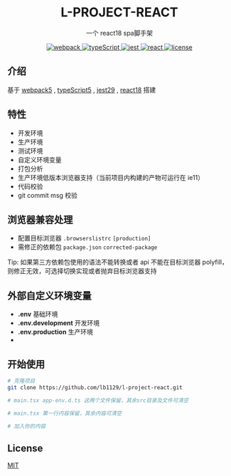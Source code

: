 <h1 align="center">L-PROJECT-REACT</h1>

<p align="center">一个 react18 spa脚手架</p>

<p align="center">
  <a href="https://github.com/webpack/webpack">
    <img src="https://img.shields.io/badge/webpack-5.88.1-brightgreen.svg" alt="webpack">
  </a>
  <a href="https://github.com/microsoft/typeScript">
    <img src="https://img.shields.io/badge/typeScript-5.1.6-brightgreen.svg" alt="typeScript">
  </a>
  <a href="https://github.com/jestjs/jest">
    <img src="https://img.shields.io/badge/jest-29.6.1-brightgreen.svg" alt="jest">
  </a>
  <a href="https://github.com/facebook/react">
    <img src="https://img.shields.io/badge/react-18.2.0-brightgreen.svg" alt="react">
  </a>
  <a href="https://github.com/lb1129/l-project-react/blob/master/LICENSE">
    <img src="https://img.shields.io/github/license/mashape/apistatus.svg" alt="license">
  </a>
</p>

## 介绍

基于 [webpack5](https://github.com/webpack/webpack) , [typeScript5](https://github.com/microsoft/typeScript) , [jest29](https://github.com/jestjs/jest) , [react18](https://github.com/facebook/react) 搭建

## 特性

- 开发环境
- 生产环境
- 测试环境
- 自定义环境变量
- 打包分析
- 生产环境低版本浏览器支持（当前项目内构建的产物可运行在 ie11）
- 代码校验
- git commit msg 校验

## 浏览器兼容处理

- 配置目标浏览器 `.browserslistrc` `[production]`
- 需修正的依赖包 `package.json` `corrected-package`

Tip: 如果第三方依赖包使用的语法不能转换或者 api 不能在目标浏览器 polyfill，则修正无效，可选择切换实现或者抛弃目标浏览器支持

## 外部自定义环境变量

- **.env** 基础环境
- **.env.development** 开发环境
- **.env.production** 生产环境
-

## 开始使用

```sh
# 克隆项目
git clone https://github.com/lb1129/l-project-react.git

# main.tsx app-env.d.ts 这两个文件保留，其余src目录及文件可清空

# main.tsx 第一行内容保留，其余内容可清空

# 加入你的内容
```

## License

[MIT](https://github.com/lb1129/l-project-react/blob/master/LICENSE)
